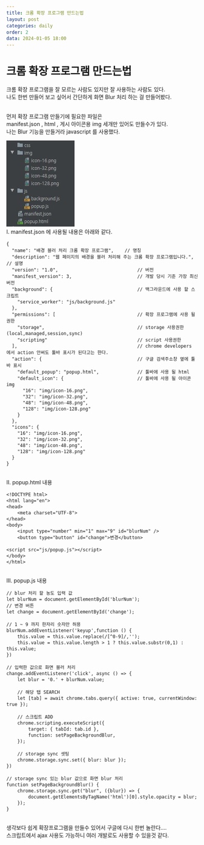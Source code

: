 ```yaml
---
title: 크롬 확장 프로그램 만드는법
layout: post
categories: daily
order: 2
data: 2024-01-05 18:00
---
```


# 크롬 확장 프로그램 만드는법
크롬 확장 프로그램을 잘 모르는 사람도 있지만 잘 사용하는 사람도 있다.<br>
나도 한번 만들어 보고 싶어서 간단하게 화면 Blur 처리 하는 걸 만들어봤다.<br><br>

먼저 확장 프로그램 만들기에 필요한 파일은<br>
manifest.json , html , 게시 아이콘용 img 세개만 있어도 만들수가 있다.<br>
나는 Blur 기능을 만들거라 javascript 를 사용했다.<br>

<img src="/assets/img/chrome/extensions.jpg" alt="chrome extensions 개발에 필요한 파일 이미지" />

<br>
Ⅰ. manifest.json 에 사용될 내용은 아래와 같다.

```
{
  "name": "배경 블러 처리 크롬 확장 프로그램",    // 명칭
  "description": "웹 페이지의 배경을 블러 처리해 주는 크롬 확장 프로그램입니다.",     // 설명
  "version": "1.0",                             // 버전
  "manifest_version": 3,                        // 개발 당시 기준 가장 최신 버전
  "background": {                               // 백그라운드에 사용 할 스크립트
    "service_worker": "js/background.js"
  },
  "permissions": [                              // 확장 프로그램에 사용 될 권한
    "storage",                                  // storage 사용권한 (local,managed,session,sync)
    "scripting"                                 // script 사용권한
  ],                                            // chrome developers 에서 action 안써도 툴바 표시가 된다고는 한다.
  "action": {                                   // 구글 검색주소창 옆에 툴바 표시
    "default_popup": "popup.html",              // 툴바에 사용 될 html
    "default_icon": {                           // 툴바에 사용 될 아이콘 img
      "16": "img/icon-16.png",
      "32": "img/icon-32.png",
      "48": "img/icon-48.png",
      "128": "img/icon-128.png"
    }
  },
  "icons": {
    "16": "img/icon-16.png",
    "32": "img/icon-32.png",
    "48": "img/icon-48.png",
    "128": "img/icon-128.png"
  }
}
```

<br>
Ⅱ. popup.html 내용

```
<!DOCTYPE html>
<html lang="en">
<head>
    <meta charset="UTF-8">
</head>
<body>
    <input type="number" min="1" max="9" id="blurNum" />
    <button type="button" id="change">변경</button>

<script src="js/popup.js"></script>
</body>
</html>
```

<br>
Ⅲ. popup.js 내용

```
// blur 처리 할 농도 입력 값 
let blurNum = document.getElementById('blurNum');
// 변경 버튼
let change = document.getElementById('change');

// 1 ~ 9 까지 한자리 숫자만 허용
blurNum.addEventListener('keyup',function () {
    this.value = this.value.replace(/[^0-9]/,'');
    this.value = this.value.length > 1 ? this.value.substr(0,1) : this.value;
})

// 입력한 값으로 화면 블러 처리
change.addEventListener('click', async () => {
    let blur = '0.' + blurNum.value;

    // 해당 탭 SEARCH
    let [tab] = await chrome.tabs.query({ active: true, currentWindow: true });

    // 스크립트 ADD
    chrome.scripting.executeScript({
        target: { tabId: tab.id },
        function: setPageBackgroundBlur,
    });

    // storage sync 셋팅
    chrome.storage.sync.set({ blur: blur });
})

// storage sync 있는 blur 값으로 화면 blur 처리
function setPageBackgroundBlur() {
    chrome.storage.sync.get("blur", ({blur}) => {
        document.getElementsByTagName('html')[0].style.opacity = blur;
    });
}
```

<br>
생각보다 쉽게 확장프로그램을 만들수 있어서 구글에 다시 한번 놀란다....<br>
스크립트에서 ajax 사용도 가능하니 여러 개발로도 사용할 수 있을것 같다.